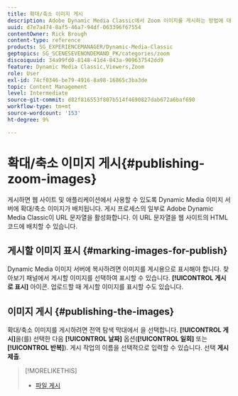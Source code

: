 ```yaml
---
title: 확대/축소 이미지 게시
description: Adobe Dynamic Media Classic에서 Zoom 이미지를 게시하는 방법에 대해 알아봅니다.
uuid: d7e7a474-8af5-46a7-94df-063396f67554
contentOwner: Rick Brough
content-type: reference
products: SG_EXPERIENCEMANAGER/Dynamic-Media-Classic
geptopics: SG_SCENESEVENONDEMAND_PK/categories/zoom
discoiquuid: 34a99fd0-8148-41d4-843a-909637542dd9
feature: Dynamic Media Classic,Viewers,Zoom
role: User
exl-id: 74cf0346-be79-4916-8a98-16865c3ba3de
topic: Content Management
level: Intermediate
source-git-commit: d82f816553f807b514f4690827dab672a6baf690
workflow-type: tm+mt
source-wordcount: '153'
ht-degree: 9%

---
```


# 확대/축소 이미지 게시{#publishing-zoom-images}

게시하면 웹 사이트 및 애플리케이션에서 사용할 수 있도록 Dynamic Media 이미지 서버에 확대/축소 이미지가 배치됩니다. 게시 프로세스의 일부로 Adobe Dynamic Media Classic이 URL 문자열을 활성화합니다. 이 URL 문자열을 웹 사이트의 HTML 코드에 배치할 수 있습니다.

## 게시할 이미지 표시 {#marking-images-for-publish}

Dynamic Media 이미지 서버에 복사하려면 이미지를 게시용으로 표시해야 합니다. 찾아보기 패널에서 게시할 이미지를 선택하여 표시할 수 있습니다. **[!UICONTROL 게시로 표시]** 아이콘. 업로드할 때 게시할 이미지를 표시할 수도 있습니다.

## 이미지 게시 {#publishing-the-images}

확대/축소 이미지를 게시하려면 전역 탐색 막대에서 을 선택합니다. **[!UICONTROL 게시]**&#x200B;을(를) 선택한 다음 **[!UICONTROL 날짜]** 옵션(**[!UICONTROL 일회]** 또는 **[!UICONTROL 반복]**). 게시 작업의 이름을 선택적으로 입력할 수 있습니다. 선택 **게시 제출**.

>[!MORELIKETHIS]
>
>* [파일 게시](publishing-files.md#publishing_files)
